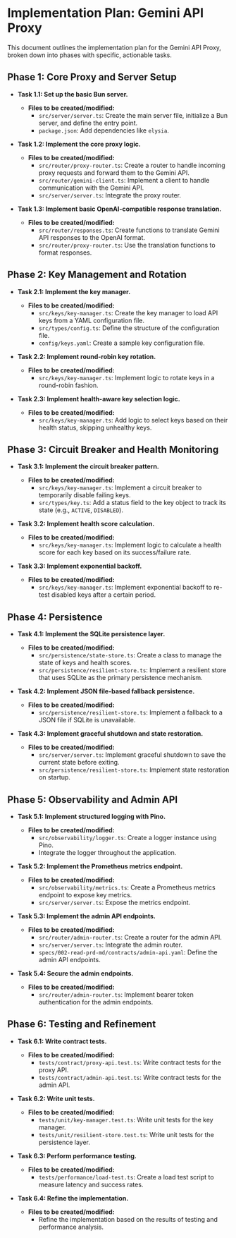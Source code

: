 # Implementation Plan: Gemini API Proxy

This document outlines the implementation plan for the Gemini API Proxy, broken down into phases with specific, actionable tasks.

## Phase 1: Core Proxy and Server Setup

- **Task 1.1: Set up the basic Bun server.**
  - **Files to be created/modified:**
    - `src/server/server.ts`: Create the main server file, initialize a Bun server, and define the entry point.
    - `package.json`: Add dependencies like `elysia`.

- **Task 1.2: Implement the core proxy logic.**
  - **Files to be created/modified:**
    - `src/router/proxy-router.ts`: Create a router to handle incoming proxy requests and forward them to the Gemini API.
    - `src/router/gemini-client.ts`: Implement a client to handle communication with the Gemini API.
    - `src/server/server.ts`: Integrate the proxy router.

- **Task 1.3: Implement basic OpenAI-compatible response translation.**
  - **Files to be created/modified:**
    - `src/router/responses.ts`: Create functions to translate Gemini API responses to the OpenAI format.
    - `src/router/proxy-router.ts`: Use the translation functions to format responses.

## Phase 2: Key Management and Rotation

- **Task 2.1: Implement the key manager.**
  - **Files to be created/modified:**
    - `src/keys/key-manager.ts`: Create the key manager to load API keys from a YAML configuration file.
    - `src/types/config.ts`: Define the structure of the configuration file.
    - `config/keys.yaml`: Create a sample key configuration file.

- **Task 2.2: Implement round-robin key rotation.**
  - **Files to be created/modified:**
    - `src/keys/key-manager.ts`: Implement logic to rotate keys in a round-robin fashion.

- **Task 2.3: Implement health-aware key selection logic.**
  - **Files to be created/modified:**
    - `src/keys/key-manager.ts`: Add logic to select keys based on their health status, skipping unhealthy keys.

## Phase 3: Circuit Breaker and Health Monitoring

- **Task 3.1: Implement the circuit breaker pattern.**
  - **Files to be created/modified:**
    - `src/keys/key-manager.ts`: Implement a circuit breaker to temporarily disable failing keys.
    - `src/types/key.ts`: Add a status field to the key object to track its state (e.g., `ACTIVE`, `DISABLED`).

- **Task 3.2: Implement health score calculation.**
  - **Files to be created/modified:**
    - `src/keys/key-manager.ts`: Implement logic to calculate a health score for each key based on its success/failure rate.

- **Task 3.3: Implement exponential backoff.**
  - **Files to be created/modified:**
    - `src/keys/key-manager.ts`: Implement exponential backoff to re-test disabled keys after a certain period.

## Phase 4: Persistence

- **Task 4.1: Implement the SQLite persistence layer.**
  - **Files to be created/modified:**
    - `src/persistence/state-store.ts`: Create a class to manage the state of keys and health scores.
    - `src/persistence/resilient-store.ts`: Implement a resilient store that uses SQLite as the primary persistence mechanism.

- **Task 4.2: Implement JSON file-based fallback persistence.**
  - **Files to be created/modified:**
    - `src/persistence/resilient-store.ts`: Implement a fallback to a JSON file if SQLite is unavailable.

- **Task 4.3: Implement graceful shutdown and state restoration.**
  - **Files to be created/modified:**
    - `src/server/server.ts`: Implement graceful shutdown to save the current state before exiting.
    - `src/persistence/resilient-store.ts`: Implement state restoration on startup.

## Phase 5: Observability and Admin API

- **Task 5.1: Implement structured logging with Pino.**
  - **Files to be created/modified:**
    - `src/observability/logger.ts`: Create a logger instance using Pino.
    - Integrate the logger throughout the application.

- **Task 5.2: Implement the Prometheus metrics endpoint.**
  - **Files to be created/modified:**
    - `src/observability/metrics.ts`: Create a Prometheus metrics endpoint to expose key metrics.
    - `src/server/server.ts`: Expose the metrics endpoint.

- **Task 5.3: Implement the admin API endpoints.**
  - **Files to be created/modified:**
    - `src/router/admin-router.ts`: Create a router for the admin API.
    - `src/server/server.ts`: Integrate the admin router.
    - `specs/002-read-prd-md/contracts/admin-api.yaml`: Define the admin API endpoints.

- **Task 5.4: Secure the admin endpoints.**
  - **Files to be created/modified:**
    - `src/router/admin-router.ts`: Implement bearer token authentication for the admin endpoints.

## Phase 6: Testing and Refinement

- **Task 6.1: Write contract tests.**
  - **Files to be created/modified:**
    - `tests/contract/proxy-api.test.ts`: Write contract tests for the proxy API.
    - `tests/contract/admin-api.test.ts`: Write contract tests for the admin API.

- **Task 6.2: Write unit tests.**
  - **Files to be created/modified:**
    - `tests/unit/key-manager.test.ts`: Write unit tests for the key manager.
    - `tests/unit/resilient-store.test.ts`: Write unit tests for the persistence layer.

- **Task 6.3: Perform performance testing.**
  - **Files to be created/modified:**
    - `tests/performance/load-test.ts`: Create a load test script to measure latency and success rates.

- **Task 6.4: Refine the implementation.**
  - **Files to be created/modified:**
    - Refine the implementation based on the results of testing and performance analysis.